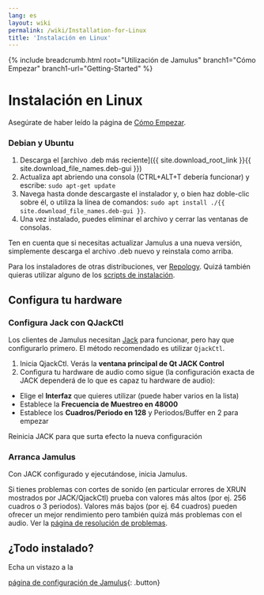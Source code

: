 ```yaml
---
lang: es
layout: wiki
permalink: /wiki/Installation-for-Linux
title: 'Instalación en Linux'
---
```


{% include breadcrumb.html root="Utilización de Jamulus" branch1="Cómo Empezar" branch1-url="Getting-Started" %}

# Instalación en Linux

Asegúrate de haber leído la página de [Cómo Empezar](Getting-Started).

### Debian y Ubuntu

1. Descarga el [archivo .deb más reciente]({{ site.download_root_link }}{{ site.download_file_names.deb-gui }})
1. Actualiza apt abriendo una consola (CTRL+ALT+T debería funcionar) y escribe: `sudo apt-get update`
1. Navega hasta donde descargaste el instalador y, o bien haz doble-clic sobre él, o utiliza la línea de comandos: `sudo apt install ./{{ site.download_file_names.deb-gui }}`.
1. Una vez instalado, puedes eliminar el archivo y cerrar las ventanas de consolas.

Ten en cuenta que si necesitas actualizar Jamulus a una nueva versión, simplemente descarga el archivo .deb nuevo y reinstala como arriba.

Para los instaladores de otras distribuciones, ver [Repology](https://repology.org/project/jamulus/versions). Quizá también quieras utilizar alguno de los [scripts de instalación](https://github.com/jamulussoftware/installscripts).


## Configura tu hardware

### Configura Jack con QJackCtl

Los clientes de Jamulus necesitan [Jack](https://jackaudio.org/) para funcionar, pero hay que configurarlo primero. El método recomendado es utilizar `QjackCtl`.
1. Inicia QjackCtl. Verás la **ventana principal de Qt JACK Control**
2. Configura tu hardware de audio como sigue (la configuración exacta de JACK dependerá de lo que es capaz tu hardware de audio):

- Elige el **Interfaz** que quieres utilizar (puede haber varios en la lista)
- Establece la **Frecuencia de Muestreo en 48000**
- Establece los **Cuadros/Periodo en 128** y Periodos/Buffer en 2 para empezar

Reinicia JACK para que surta efecto la nueva configuración

### Arranca Jamulus

Con JACK configurado y ejecutándose, inicia Jamulus.

Si tienes problemas con cortes de sonido (en particular errores de XRUN mostrados por JACK/QjackCtl) prueba con valores más altos (por ej. 256 cuadros o 3 periodos). Valores más bajos (por ej. 64 cuadros) pueden ofrecer un mejor rendimiento pero también quizá más problemas con el audio. Ver la [página de resolución de problemas](Client-Troubleshooting).

## ¿Todo instalado?

Echa un vistazo a la

[página de configuración de Jamulus](Setup){: .button}
